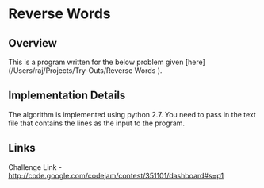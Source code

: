 # Reverse Words

## Overview
This is a program written for the below problem given [here](/Users/raj/Projects/Try-Outs/Reverse Words
).

## Implementation Details
The algorithm is implemented using python 2.7. You need to pass in the text file that contains the lines as the input to the program. 

## Links
Challenge Link - <http://code.google.com/codejam/contest/351101/dashboard#s=p1>